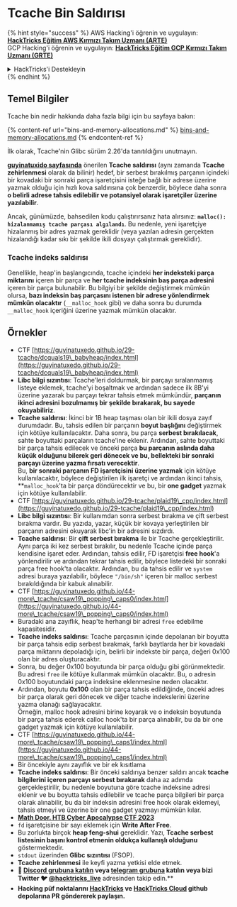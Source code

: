 # Tcache Bin Saldırısı

{% hint style="success" %}
AWS Hacking'i öğrenin ve uygulayın:<img src="/.gitbook/assets/arte.png" alt="" data-size="line">[**HackTricks Eğitim AWS Kırmızı Takım Uzmanı (ARTE)**](https://training.hacktricks.xyz/courses/arte)<img src="/.gitbook/assets/arte.png" alt="" data-size="line">\
GCP Hacking'i öğrenin ve uygulayın: <img src="/.gitbook/assets/grte.png" alt="" data-size="line">[**HackTricks Eğitim GCP Kırmızı Takım Uzmanı (GRTE)**<img src="/.gitbook/assets/grte.png" alt="" data-size="line">](https://training.hacktricks.xyz/courses/grte)

<details>

<summary>HackTricks'i Destekleyin</summary>

* [**Abonelik planlarını**](https://github.com/sponsors/carlospolop) kontrol edin!
* 💬 [**Discord grubuna**](https://discord.gg/hRep4RUj7f) katılın veya [**telegram grubuna**](https://t.me/peass) katılın veya bizi **Twitter** 🐦 [**@hacktricks\_live**](https://twitter.com/hacktricks\_live)** takip edin**.
* **Hacking püf noktalarını göndererek HackTricks ve HackTricks Cloud** github depolarına PR göndererek paylaşın.

</details>
{% endhint %}

## Temel Bilgiler

Tcache bin nedir hakkında daha fazla bilgi için bu sayfaya bakın:

{% content-ref url="bins-and-memory-allocations.md" %}
[bins-and-memory-allocations.md](bins-and-memory-allocations.md)
{% endcontent-ref %}

İlk olarak, Tcache'nin Glibc sürüm 2.26'da tanıtıldığını unutmayın.

[**guyinatuxido sayfasında**](https://guyinatuxedo.github.io/29-tcache/tcache\_explanation/index.html) önerilen **Tcache saldırısı** (aynı zamanda **Tcache zehirlenmesi** olarak da bilinir) hedef, bir serbest bırakılmış parçanın içindeki bir kovadaki bir sonraki parça işaretçisini isteğe bağlı bir adrese üzerine yazmak olduğu için hızlı kova saldırısına çok benzerdir, böylece daha sonra **o belirli adrese tahsis edilebilir ve potansiyel olarak işaretçiler üzerine yazılabilir**.

Ancak, günümüzde, bahsedilen kodu çalıştırırsanız hata alırsınız: **`malloc(): hizalanmamış tcache parçası algılandı`**. Bu nedenle, yeni işaretçiye hizalanmış bir adres yazmak gereklidir (veya yazılan adresin gerçekten hizalandığı kadar sıkı bir şekilde ikili dosyayı çalıştırmak gereklidir).

### Tcache indeks saldırısı

Genellikle, heap'in başlangıcında, tcache içindeki **her indeksteki parça miktarını** içeren bir parça ve **her tcache indeksinin baş parça adresini** içeren bir parça bulunabilir. Bu bilgiyi bir şekilde değiştirmek mümkün olursa, **bazı indeksin baş parçasını istenen bir adrese yönlendirmek mümkün olacaktır** (`__malloc_hook` gibi) ve daha sonra bu durumda `__malloc_hook` içeriğini üzerine yazmak mümkün olacaktır.

## Örnekler

* CTF [https://guyinatuxedo.github.io/29-tcache/dcquals19\_babyheap/index.html](https://guyinatuxedo.github.io/29-tcache/dcquals19\_babyheap/index.html)
* **Libc bilgi sızıntısı**: Tcache'leri doldurmak, bir parçayı sıralanmamış listeye eklemek, tcache'yi boşaltmak ve ardından sadece ilk 8B'yi üzerine yazarak bu parçayı tekrar tahsis etmek mümkündür, **parçanın ikinci adresini bozulmamış bir şekilde bırakarak, bu sayede okuyabiliriz**.
* **Tcache saldırısı**: İkinci bir 1B heap taşması olan bir ikili dosya zayıf durumdadır. Bu, tahsis edilen bir parçanın **boyut başlığını** değiştirmek için kötüye kullanılacaktır. Daha sonra, bu parça **serbest bırakılacak**, sahte boyuttaki parçaların tcache'ine eklenir. Ardından, sahte boyuttaki bir parça tahsis edilecek ve önceki parça **bu parçanın aslında daha küçük olduğunu bilerek geri dönecek ve bu, bellekteki bir sonraki parçayı üzerine yazma fırsatı verecektir**.\
Bu, **bir sonraki parçanın FD işaretçisini üzerine yazmak** için kötüye kullanılacaktır, böylece değiştirilen ilk işaretçi ve ardından ikinci tahsis, **`malloc_hook`'ta bir parça döndürecektir ve bu, bir **one gadget** yazmak için kötüye kullanılabilir.
* CTF [https://guyinatuxedo.github.io/29-tcache/plaid19\_cpp/index.html](https://guyinatuxedo.github.io/29-tcache/plaid19\_cpp/index.html)
* **Libc bilgi sızıntısı**: Bir kullanımdan sonra serbest bırakma ve çift serbest bırakma vardır. Bu yazıda, yazar, küçük bir kovaya yerleştirilen bir parçanın adresini okuyarak libc'in bir adresini sızdırdı.
* **Tcache saldırısı**: Bir **çift serbest bırakma** ile bir Tcache gerçekleştirilir. Aynı parça iki kez serbest bırakılır, bu nedenle Tcache içinde parça kendisine işaret eder. Ardından, tahsis edilir, FD işaretçisi **free hook**'a yönlendirilir ve ardından tekrar tahsis edilir, böylece listedeki bir sonraki parça free hook'ta olacaktır. Ardından, bu da tahsis edilir ve `system` adresi buraya yazılabilir, böylece `"/bin/sh"` içeren bir malloc serbest bırakıldığında bir kabuk alınabilir.
* CTF [https://guyinatuxedo.github.io/44-more\_tcache/csaw19\_popping\_caps0/index.html](https://guyinatuxedo.github.io/44-more\_tcache/csaw19\_popping\_caps0/index.html)
* Buradaki ana zayıflık, heap'te herhangi bir adresi `free` edebilme kapasitesidir.
* **Tcache indeks saldırısı**: Tcache parçasının içinde depolanan bir boyutta bir parça tahsis edip serbest bırakmak, farklı baytlarda her bir kovadaki parça miktarını depoladığı için, belirli bir indekste bir parça, değeri 0x100 olan bir adres oluşturacaktır.
* Sonra, bu değer 0x100 boyutunda bir parça olduğu gibi görünmektedir. Bu adresi `free` ile kötüye kullanmak mümkün olacaktır. Bu, o adresin 0x100 boyutundaki parça indeksine eklenmesine neden olacaktır.
* Ardından, boyutu **0x100** olan bir parça tahsis edildiğinde, önceki adres bir parça olarak geri dönecek ve diğer tcache indekslerini üzerine yazma olanağı sağlayacaktır.\
Örneğin, malloc hook adresini birine koyarak ve o indeksin boyutunda bir parça tahsis ederek calloc hook'ta bir parça alınabilir, bu da bir one gadget yazmak için kötüye kullanılabilir.
* CTF [https://guyinatuxedo.github.io/44-more\_tcache/csaw19\_popping\_caps1/index.html](https://guyinatuxedo.github.io/44-more\_tcache/csaw19\_popping\_caps1/index.html)
* Bir öncekiyle aynı zayıflık ve bir ek kısıtlama
* **Tcache indeks saldırısı**: Bir önceki saldırıya benzer saldırı ancak **tcache bilgilerini içeren parçayı serbest bırakarak** daha az adımda gerçekleştirilir, bu nedenle boyutuna göre tcache indeksine adresi eklenir ve bu boyutta tahsis edilebilir ve tcache parça bilgileri bir parça olarak alınabilir, bu da bir indeksin adresini free hook olarak eklemeyi, tahsis etmeyi ve üzerine bir one gadget yazmayı mümkün kılar.
* [**Math Door. HTB Cyber Apocalypse CTF 2023**](https://7rocky.github.io/en/ctf/other/htb-cyber-apocalypse/math-door/)
* `fd` işaretçisine bir sayı eklemek için **Write After Free**.
* Bu zorlukta birçok **heap feng-shui** gereklidir. Yazı, **Tcache serbest listesinin başını kontrol etmenin oldukça kullanışlı olduğunu** göstermektedir.
* `stdout` üzerinden **Glibc sızıntısı** (FSOP).
* **Tcache zehirlenmesi** ile keyfi yazma yetkisi elde etmek.
* **💬 [**Discord grubuna** katılın](https://discord.gg/hRep4RUj7f) veya [**telegram grubuna**](https://t.me/peass) katılın veya bizi **Twitter** 🐦 [**@hacktricks\_live**](https://twitter.com/hacktricks\_live)** adresinden takip edin.**
* **Hacking püf noktalarını [**HackTricks**](https://github.com/carlospolop/hacktricks) ve [**HackTricks Cloud**](https://github.com/carlospolop/hacktricks-cloud) github depolarına PR göndererek paylaşın.**
